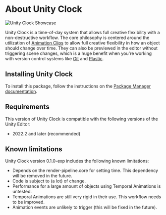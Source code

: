 # About Unity Clock

![Unity Clock Showcase](https://github.com/CaseyHofland/com.caseyhofland.unityclock/assets/27729987/9d9b4c43-1f8c-4777-a387-d9a0e3a6c42b)

Unity Clock is a time-of-day system that allows full creative flexibility with a non-destructive workflow. The core philosophy is centered around the utilization of [Animation Clips](https://docs.unity3d.com/Manual/AnimationClips.html) to allow full creative flexibility in how an object should change over time. They can also be previewed in the editor without triggering scene changes, which is a huge benefit when you're working with version control systems like [Git](https://git-scm.com/) and [Plastic](https://www.plasticscm.com/).

## Installing Unity Clock

To install this package, follow the instructions on the [Package Manager documentation](https://docs.unity3d.com/Manual/upm-ui-giturl.html).

## Requirements

This version of Unity Clock is compatible with the following versions of the Unity Editor:

* 2022.2 and later (recommended)

## Known limitations

Unity Clock version 0.1.0-exp includes the following known limitations:

* Depends on the render-pipeline.core for setting time. This dependency will be removed in the future.
* Code is subject to (a lot) of change.
* Performance for a large amount of objects using Temporal Animations is untested.
* Temporal Animations are still very rigid in their use. This workflow needs to be improved.
* Animation events are unlikely to trigger (this will be fixed in the future).
